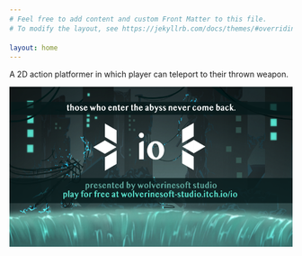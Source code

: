 ```yaml
---
# Feel free to add content and custom Front Matter to this file.
# To modify the layout, see https://jekyllrb.com/docs/themes/#overriding-theme-defaults

layout: home
---
```

A 2D action platformer in which player can teleport to their thrown weapon.

![blue](assets/io_promo_3-01.png)